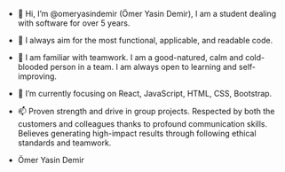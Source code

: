 - 👋 Hi, I’m @omeryasindemir (Ömer Yasin Demir), I am a student dealing with software for over 5 years.
- 👀 I always aim for the most functional, applicable, and readable code.
- 🌱 I am familiar with teamwork. I am a good-natured, calm and cold-blooded person in a team. I am always open to learning and self-improving.
- 💞️ I’m currently focusing on React, JavaScript, HTML, CSS, Bootstrap.
- 📫 Proven strength and drive in group projects. Respected by both the customers and colleagues thanks to profound communication skills. Believes generating high-impact results through following ethical standards and teamwork.

- Ömer Yasin Demir

<!---
omeryasindemir/omeryasindemir is a ✨ special ✨ repository because its `README.md` (this file) appears on your GitHub profile.
You can click the Preview link to take a look at your changes.
--->
